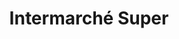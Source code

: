 ---
title: "Intermarché Super"
url: /saint-nicolas-daliermont/intermarche-super-rue-robert-lefranc/
shop: supermarché
---